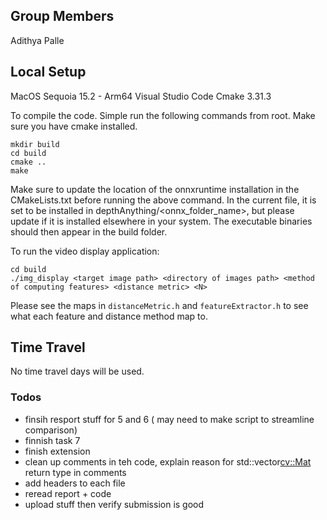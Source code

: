 ## Group Members
Adithya Palle

## Local Setup


MacOS Sequoia 15.2 - Arm64 
Visual Studio Code
Cmake 3.31.3

To compile the code. Simple run the following commands from root. Make sure you have cmake installed.
```
mkdir build
cd build
cmake ..
make
```

Make sure to update the location of the onnxruntime installation in the CMakeLists.txt before running the above command. 
In the current file, it is set to be installed in depthAnything/<onnx_folder_name>, but please update if it is installed elsewhere in your system.
The executable binaries should then appear in the build folder.

To run the video display application:

```
cd build
./img_display <target image path> <directory of images path> <method of computing features> <distance metric> <N>
```
Please see the maps in `distanceMetric.h` and `featureExtractor.h` to see what each feature
and distance method map to.


## Time Travel

No time travel days will be used.


### Todos
- finsih resport stuff for 5 and 6 ( may need to make script to streamline comparison)
- finnish task 7  
- finish extension
- clean up comments in teh code, explain reason for std::vector<cv::Mat> return type in comments
- add headers to each file
- reread report + code
- upload stuff then verify submission is good

